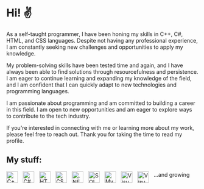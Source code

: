 <h1>Hi! ✌</h1>

<p>As a self-taught programmer, I have been honing my skills in C++, C#, HTML, and CSS languages. Despite not having any
    professional experience, I am constantly seeking new challenges and opportunities to apply my knowledge.</p>

<p></p>My problem-solving skills have been tested time and again, and I have always been able to find solutions through
resourcefulness and persistence. I am eager to continue learning and expanding my knowledge of the field, and I am
confident that I can quickly adapt to new technologies and programming languages.</p>

<p></p>I am passionate about programming and am committed to building a career in this field. I am open to new
opportunities and am eager to explore ways to contribute to the tech industry.</p>

<p></p>If you're interested in connecting with me or learning more about my work, please feel free to reach out. Thank
you
for taking the time to read my profile.</p>

<h2>My stuff:</h2>

<img align="left" alt="C++" width="30px" style="padding-right:10px;"
    src="https://cdn.jsdelivr.net/gh/devicons/devicon/icons/cplusplus/cplusplus-plain.svg" />
<img align="left" alt="C#" width="30px" style="padding-right:10px;"
    src="https://cdn.jsdelivr.net/gh/devicons/devicon/icons/csharp/csharp-plain.svg" />
<img align="left" alt="HTML" width="30px" style="padding-right:10px;"
    src="https://cdn.jsdelivr.net/gh/devicons/devicon/icons/html5/html5-plain.svg" />
<img align="left" alt="CSS" width="30px" style="padding-right:10px;"
    src="https://cdn.jsdelivr.net/gh/devicons/devicon/icons/css3/css3-plain.svg" />
<img align="left" alt=".NET" width="30px" style="padding-right:10px;"
    src="https://cdn.jsdelivr.net/gh/devicons/devicon/icons/dotnetcore/dotnetcore-plain.svg" />
<img align="left" alt="SQL" width="30px" style="padding-right:10px;"
    src="https://cdn.jsdelivr.net/gh/devicons/devicon/icons/microsoftsqlserver/microsoftsqlserver-plain.svg" />
<img align="left" alt="MySQL" width="30px" style="padding-right:10px;"
    src="https://cdn.jsdelivr.net/gh/devicons/devicon/icons/mysql/mysql-plain.svg" />
<img align="left" alt="Visual Studio" width="30px" style="padding-right:10px;"
    src="https://cdn.jsdelivr.net/gh/devicons/devicon/icons/visualstudio/visualstudio-plain.svg" />
<img align="left" alt="Visual Studio" width="30px" style="padding-right:10px;"
    src="https://cdn.jsdelivr.net/gh/devicons/devicon/icons/javascript/javascript-original.svg" />
<p> ...and growing </p>
    
